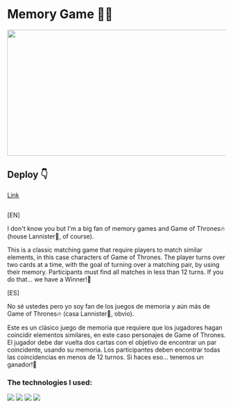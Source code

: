 

# Memory Game 🤔🧠
<div id="header" align="center">
<img src="./screen memoru game.png" width="560" height="290"  />
</div>

## Deploy 👇

[Link](http://memory-game-dusky-gamma.vercel.app/)


##
<p>[EN]</p>
<p>I don't know you but I'm a big fan of memory games and Game of Thrones🔥 (house Lannister🦁, of course). </p>

This is a classic matching game that require players to match similar elements, in this case characters of Game of Thrones. The player turns over two cards at a time, with the goal of turning over a matching pair, by using their memory. Participants must find all matches in less than 12 turns. If you do that... we have a Winner!🙌
<p>[ES]</p>
<p>No sé ustedes pero yo soy fan de los juegos de memoria y aún más de Game of Thrones🔥 (casa Lannister🦁, obvio). </p>

Este es un clásico juego de memoria que requiere que los jugadores hagan coincidir elementos similares, en este caso personajes de Game of Thrones. El jugador debe dar vuelta dos cartas con el objetivo de encontrar un par coincidente, usando su memoria. Los participantes deben encontrar todas las coincidencias en menos de 12 turnos. Si haces eso... tenemos un ganador!🙌


<h3>The technologies I used: </h3>
<div align="row">
  <img src="https://img.shields.io/badge/JavaScript-323330?style=for-the-badge&logo=javascript&logoColor=F7DF1E" />
  <img src="https://img.shields.io/badge/React-20232A?style=for-the-badge&logo=react&logoColor=61DAFB" />
  <img src="https://img.shields.io/badge/HTML5-E34F26?style=for-the-badge&logo=html5&logoColor=white" />
  <img src="https://img.shields.io/badge/CSS3-1572B6?style=for-the-badge&logo=css3&logoColor=white" />
</div>
